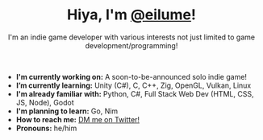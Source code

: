 <h1 align="center">Hiya, I'm <a href="https://github.com/eilume">@eilume</a>!</h1>
<p align="center">
    I'm an indie game developer with various interests not just limited to game development/programming!
<p>
<br>

- **I'm currently working on:** A soon-to-be-announced solo indie game!
- **I’m currently learning:** Unity (C#), C, C++, Zig, OpenGL, Vulkan, Linux
- **I'm already familiar with:** Python, C#, Full Stack Web Dev (HTML, CSS, JS, Node), Godot
- **I'm planning to learn:** Go, Nim
- **How to reach me:** [DM me on Twitter!](https://twitter.com/eilume)
- **Pronouns:** he/him
